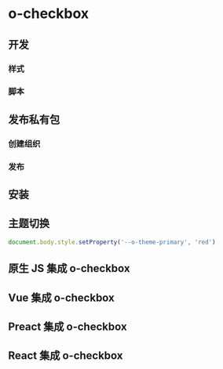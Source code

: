 # o-checkbox

## 开发

### 样式

### 脚本


## 发布私有包

### 创建组织

### 发布

## 安装

## 主题切换

```js
document.body.style.setProperty('--o-theme-primary', 'red')
```

## 原生 JS 集成 o-checkbox

## Vue 集成 o-checkbox

## Preact 集成 o-checkbox

## React 集成 o-checkbox
